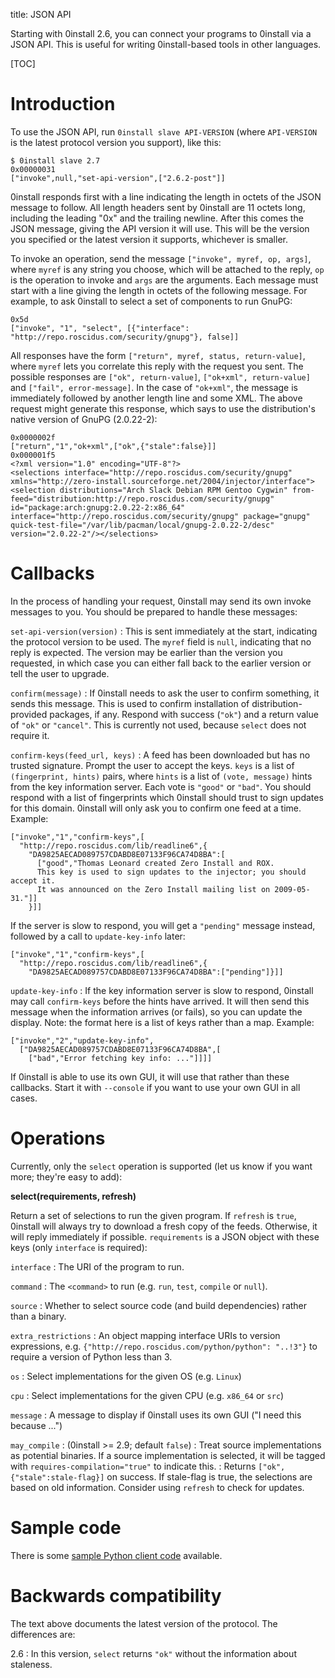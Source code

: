 title: JSON API

Starting with 0install 2.6, you can connect your programs to 0install via a JSON API. This is useful for writing 0install-based tools in other languages.

[TOC]

# Introduction

To use the JSON API, run `0install slave API-VERSION` (where `API-VERSION` is the latest protocol version you support), like this:

```shell
$ 0install slave 2.7
0x00000031
["invoke",null,"set-api-version",["2.6.2-post"]]
```

0install responds first with a line indicating the length in octets of the JSON message to follow. All length headers sent by 0install are 11 octets long, including the leading "0x" and the trailing newline. After this comes the JSON message, giving the API version it will use. This will be the version you specified or the latest version it supports, whichever is smaller.

To invoke an operation, send the message `["invoke", myref, op, args]`, where `myref` is any string you choose, which will be attached to the reply, `op` is the operation to invoke and `args` are the arguments. Each message must start with a line giving the length in octets of the following message. For example, to ask 0install to select a set of components to run GnuPG:

```plain
0x5d
["invoke", "1", "select", [{"interface": "http://repo.roscidus.com/security/gnupg"}, false]]
```

All responses have the form `["return", myref, status, return-value]`, where `myref` lets you correlate this reply with the request you sent. The possible responses are `["ok", return-value]`, `["ok+xml", return-value]` and `["fail", error-message]`. In the case of `"ok+xml"`, the message is immediately followed by another length line and some XML. The above request might generate this response, which says to use the distribution's native version of GnuPG (2.0.22-2):

```plain
0x0000002f
["return","1","ok+xml",["ok",{"stale":false}]]
0x000001f5
<?xml version="1.0" encoding="UTF-8"?>
<selections interface="http://repo.roscidus.com/security/gnupg" xmlns="http://zero-install.sourceforge.net/2004/injector/interface"><selection distributions="Arch Slack Debian RPM Gentoo Cygwin" from-feed="distribution:http://repo.roscidus.com/security/gnupg" id="package:arch:gnupg:2.0.22-2:x86_64" interface="http://repo.roscidus.com/security/gnupg" package="gnupg" quick-test-file="/var/lib/pacman/local/gnupg-2.0.22-2/desc" version="2.0.22-2"/></selections>
```

# Callbacks

In the process of handling your request, 0install may send its own invoke messages to you. You should be prepared to handle these messages:

`set-api-version(version)`
: This is sent immediately at the start, indicating the protocol version to be used. The `myref` field is `null`, indicating that no reply is expected. The version may be earlier than the version you requested, in which case you can either fall back to the earlier version or tell the user to upgrade.

`confirm(message)`
: If 0install needs to ask the user to confirm something, it sends this message. This is used to confirm installation of distribution-provided packages, if any. Respond with success (`"ok"`) and a return value of `"ok"` or `"cancel"`. This is currently not used, because `select` does not require it.

`confirm-keys(feed_url, keys)`
: A feed has been downloaded but has no trusted signature. Prompt the user to accept the keys. `keys` is a list of `(fingerprint, hints)` pairs, where `hints` is a list of `(vote, message)` hints from the key information server. Each vote is `"good"` or `"bad"`. You should respond with a list of fingerprints which 0install should trust to sign updates for this domain. 0install will only ask you to confirm one feed at a time. Example:

```plain
["invoke","1","confirm-keys",[
  "http://repo.roscidus.com/lib/readline6",{
    "DA9825AECAD089757CDABD8E07133F96CA74D8BA":[
      ["good","Thomas Leonard created Zero Install and ROX.
      This key is used to sign updates to the injector; you should accept it.
      It was announced on the Zero Install mailing list on 2009-05-31."]]
    }]]
```

If the server is slow to respond, you will get a `"pending"` message instead, followed by a call to `update-key-info` later:

```plain
["invoke","1","confirm-keys",[
  "http://repo.roscidus.com/lib/readline6",{
    "DA9825AECAD089757CDABD8E07133F96CA74D8BA":["pending"]}]]
```

`update-key-info`
: If the key information server is slow to respond, 0install may call `confirm-keys` before the hints have arrived. It will then send this message when the information arrives (or fails), so you can update the display. Note: the format here is a list of keys rather than a map. Example:

```plain
["invoke","2","update-key-info",
  ["DA9825AECAD089757CDABD8E07133F96CA74D8BA",[
    ["bad","Error fetching key info: ..."]]]]
```

If 0install is able to use its own GUI, it will use that rather than these callbacks. Start it with `--console` if you want to use your own GUI in all cases.

# Operations

Currently, only the `select` operation is supported (let us know if you want more; they're easy to add):

**select(requirements, refresh)**

Return a set of selections to run the given program. If `refresh` is `true`, 0install will always try to download a fresh copy of the feeds. Otherwise, it will reply immediately if possible. `requirements` is a JSON object with these keys (only `interface` is required):

`interface`
: The URI of the program to run.

`command`
: The `<command>` to run (e.g. `run`, `test`, `compile` or `null`).

`source`
: Whether to select source code (and build dependencies) rather than a binary.

`extra_restrictions`
: An object mapping interface URIs to version expressions, e.g. `{"http://repo.roscidus.com/python/python": "..!3"}` to require a version of Python less than 3.

`os`
: Select implementations for the given OS (e.g. `Linux`)

`cpu`
: Select implementations for the given CPU (e.g. `x86_64` or `src`)

`message`
: A message to display if 0install uses its own GUI ("I need this because ...")

`may_compile`
: (0install >= 2.9; default `false`)
: Treat source implementations as potential binaries. If a source implementation is selected, it will be tagged with `requires-compilation="true"` to indicate this.
: Returns `["ok",{"stale":stale-flag}]` on success. If stale-flag is true, the selections are based on old information. Consider using `refresh` to check for updates.

# Sample code

There is some [sample Python client code](https://github.com/0install/0install/blob/master/ocaml/sample_client.py) available.

# Backwards compatibility

The text above documents the latest version of the protocol. The differences are:

2.6
: In this version, `select` returns `"ok"` without the information about staleness.
